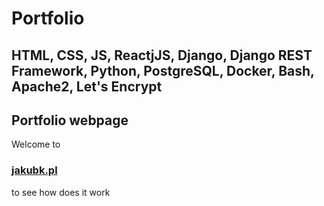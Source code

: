 # Portfolio
## HTML, CSS, JS, ReactjJS, Django, Django REST Framework, Python, PostgreSQL, Docker, Bash, Apache2, Let's Encrypt
## Portfolio webpage
Welcome to 
### [jakubk.pl](https://portfolio.jakubk.pl)
 to see how does it work
